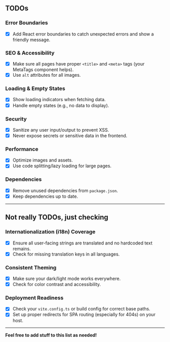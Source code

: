 ## TODOs

### Error Boundaries

- [x] Add React error boundaries to catch unexpected errors and show a friendly message.

### SEO & Accessibility

- [x] Make sure all pages have proper `<title>` and `<meta>` tags (your MetaTags component helps).
- [x] Use `alt` attributes for all images.

### Loading & Empty States

- [x] Show loading indicators when fetching data.
- [x] Handle empty states (e.g., no data to display).

### Security

- [x] Sanitize any user input/output to prevent XSS.
- [x] Never expose secrets or sensitive data in the frontend.

### Performance

- [x] Optimize images and assets.
- [x] Use code splitting/lazy loading for large pages.

### Dependencies

- [x] Remove unused dependencies from `package.json`.
- [x] Keep dependencies up to date.

---

## Not really TODOs, just checking

### Internationalization (i18n) Coverage

- [x] Ensure all user-facing strings are translated and no hardcoded text remains.
- [x] Check for missing translation keys in all languages.

### Consistent Theming

- [x] Make sure your dark/light mode works everywhere.
- [x] Check for color contrast and accessibility.

### Deployment Readiness

- [x] Check your `vite.config.ts` or build config for correct base paths.
- [x] Set up proper redirects for SPA routing (especially for 404s) on your host.

---

**Feel free to add stuff to this list as needed!**
